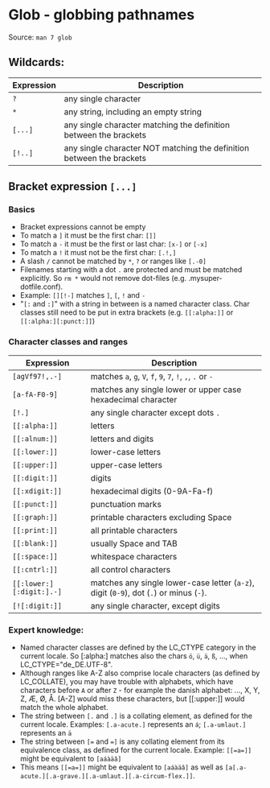 # Glob - globbing pathnames

Source: `man 7 glob`

## Wildcards:

| Expression | Description |
|---|---|
| `?` | any single character |
| `*` | any string, including an empty string |
| `[...]` | any single character matching the definition between the brackets |
| `[!..]` | any single character NOT matching the definition between the brackets |

## Bracket expression `[...]`

### Basics

- Bracket expressions cannot be empty
- To match a `]` it must be the first char: `[]]`
- To match a `-` it must be the first or last char: `[x-]` or `[-x]`
- To match a `!` it must not be the first char: `[.!,]`
- A slash `/` cannot be matched by `*`, `?` or ranges like `[.-0]`
- Filenames starting with a dot `.` are protected and must be matched explicitly. So `rm *` would not remove dot-files (e.g. .mysuper-dotfile.conf).
- Example: `[][!-]` matches `]`, `[`, `!` and `-`
- "`[:` and `:]`" with a string in between is a named character class. Char classes still need to be put in extra brackets (e.g. `[[:alpha:]]` or `[[:alpha:][:punct:]]`)

### Character classes and ranges

| Expression               | Description                                                                            |
| ------------------------ | -------------------------------------------------------------------------------------- |
| `[agVf97!,.-]`           | matches `a`, `g`, `V`, `f`, `9`, `7`, `!`, `,`, `.` or `-`                             |
| `[a-fA-F0-9]`            | matches any single lower or upper case hexadecimal character                           |
| `[!.]`                   | any single character except dots `.`                                                   |
| `[[:alpha:]]`            | letters                                                                                |
| `[[:alnum:]]`            | letters and digits                                                                     |
| `[[:lower:]]`            | lower-case letters                                                                     |
| `[[:upper:]]`            | upper-case letters                                                                     |
| `[[:digit:]]`            | digits                                                                                 |
| `[[:xdigit:]]`           | hexadecimal digits (0-9A-Fa-f)                                                         |
| `[[:punct:]]`            | punctuation marks                                                                      |
| `[[:graph:]]`            | printable characters excluding Space                                                   |
| `[[:print:]]`            | all printable characters                                                               |
| `[[:blank:]]`            | usually Space and TAB                                                                  |
| `[[:space:]]`            | whitespace characters                                                                  |
| `[[:cntrl:]]`            | all control characters                                                                 |
| `[[:lower:][:digit:].-]` | matches any single lower-case letter (`a-z`), digit (`0-9`), dot (`.`) or minus (`-`). |
| `[![:digit:]]`           | any single character, except digits                                                    |

### Expert knowledge:

- Named character classes are defined by the LC_CTYPE category in the current locale. So \[:alpha:] matches also the chars `ö`, `ü`, `ä`, `ß`, ..., when LC_CTYPE="de_DE.UTF-8".
- Although ranges like A-Z also comprise locale characters (as defined by LC_COLLATE), you may have trouble with alphabets, which have characters before `A` or after `Z` - for example the danish alphabet: ..., X, Y, Z, Æ, Ø, Å. \[A-Z] would miss these characters, but \[\[:upper:]] would match the whole alphabet.
- The string between `[.` and `.]` is a collating element, as defined for the current locale. Examples: `[.a‐acute.]` represents an `á`; `[.a-umlaut.]` represents an `ä`
- The string between `[=` and `=]` is any collating element from its equivalence class, as defined for the current locale. Example: `[[=a=]]` might be equivalent to `[aáàäâ]`
- This means `[[=a=]]` might be equivalent to `[aáàäâ]` as well as `[a[.a‐acute.][.a‐grave.][.a‐umlaut.][.a‐circum‐flex.]]`.